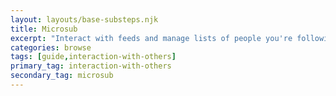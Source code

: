 ```yaml
---
layout: layouts/base-substeps.njk
title: Microsub
excerpt: "Interact with feeds and manage lists of people you're following on the web"
categories: browse
tags: [guide,interaction-with-others]
primary_tag: interaction-with-others
secondary_tag: microsub
---
```


